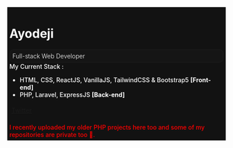 <div style="color: white; background:#121212; font-weight:500; padding:5px;">
  <h1 style="font-weight:700, font-size:2rem;">Ayodeji</h1>
  <div style="color:white;background:#151515;font-weight:300;padding:5px;border-radius:10px;border:2px solid #191919;">Full-stack Web Developer</div>
My Current Stack : 
  <ul>
    <li>HTML, CSS, ReactJS, VanillaJS, TailwindCSS & Bootstrap5 <b>[Front-end]</b></li>
    <li>PHP, Laravel, ExpressJS <b>[Back-end]</b></li>
  </ul>
 
  <div style="padding:5px;"><a href="https://twitter.com/_realao">Twitter</a></div>
 </br>
<font color="red">I recently uploaded my older PHP projects here too and some of my repositories are private too 🥲.</font>
</div>
